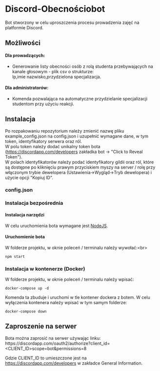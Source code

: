 # Discord-Obecnościobot
Bot stworzony w celu uproszczenia procesu prowadzenia zajęć na platformie Discord. 

## Możliwości
#### Dla prowadzących:
* Generowanie listy obecności osób z rolą studenta przebywających na kanale głosowym - plik csv o strukturze:<br/> lp,imie nazwisko,przydzielona specjalizacja.

#### Dla administratorów:
* Komenda pozwalająca na automatyczne przydzielanie specjalizacji studentom przy użyciu reakcji.

## Instalacja
Po rozpakowaniu repozytorium należy zmienić nazwę pliku example_config.json na config.json i uzupełnić wymagane dane, w tym token, identyfikatory serwera oraz ról.<br/>
W polu token należy dodać unikalny token bota (https://discordapp.com/developers zakładka bot -> "Click to Reveal Token").<br/>
W polach identyfikatorów należy podać identyfikatory gildii oraz ról, które są dostępne po kliknięciu prawym przyciskiem myszy na server / rolę przy włączonym trybie dewelopera (Ustawienia->Wygląd->Tryb dewelopera) i użycie opcji "Kopiuj ID".

### config.json

### Instalacja bezpośrednia
#### Instalacja narzędzi
W celu uruchomienia bota wymagane jest [NodeJS](https://nodejs.org/en/).

#### Uruchomienie bota
W folderze projektu, w oknie poleceń / terminalu należy wywołać:<br\>
```
npm start
```

### Instalacja w kontenerze (Docker)
W folderze projektu, w oknie poleceń / terminalu należy wpisać:<br/>
```
docker-compose up -d
```
Komenda ta zbuduje i uruchomi w tle kontener dockera z botem. W celu wyłączenia kontenera należy wpisać w tym samym folderze:<br/>
```
docker-compose down
```

## Zaproszenie na serwer

Bota można zaprosić na serwer używając linku: <br/>
https://<span></span>discordapp.<span></span>com/oauth2/authorize?client_id=<CLIENT_ID>scope=bot&permissions=8<br/>

Gdzie CLIENT_ID to umieszczone jest na https://discordapp.com/developers w zakładce General Information.





